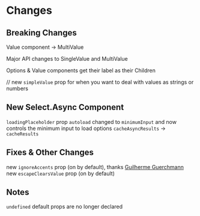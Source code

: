 # Changes

## Breaking Changes

Value component -> MultiValue

Major API changes to SingleValue and MultiValue

Options & Value components get their label as their Children

// new `simpleValue` prop for when you want to deal with values as strings or numbers

## New Select.Async Component

`loadingPlaceholder` prop
`autoload` changed to `minimumInput` and now controls the minimum input to load options
`cacheAsyncResults` -> `cacheResults`

## Fixes & Other Changes

new `ignoreAccents` prop (on by default), thanks [Guilherme Guerchmann](https://github.com/Agamennon)
new `escapeClearsValue` prop (on by default)

## Notes

`undefined` default props are no longer declared
